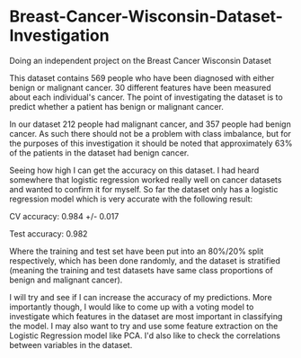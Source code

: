 # Breast-Cancer-Wisconsin-Dataset-Investigation
Doing an independent project on the Breast Cancer Wisconsin Dataset

This dataset contains 569 people who have been diagnosed with either benign or malignant cancer.  30 different features have been measured about each individual's cancer.  The point of investigating the dataset is to predict whether a patient has benign or malignant cancer.

In our dataset  212  people had malignant cancer, and  357  people had benign cancer.  As such there should not be a problem with class imbalance, but for the purposes of this investigation it should be noted that approximately 63% of the patients in the dataset had benign cancer.

Seeing how high I can get the accuracy on this dataset.  I had heard somewhere that logistic regression worked really well on cancer datasets and wanted to confirm it for myself.  So far the dataset only has a logistic regression model which is very accurate with the following result:

CV accuracy: 0.984 +/- 0.017

Test accuracy: 0.982

Where the training and test set have been put into an 80%/20% split respectively, which has been done randomly, and the dataset is stratified (meaning the training and test datasets have same class proportions of benign and malignant cancer).

I will try and see if I can increase the accuracy of my predictions.  More importantly though, I would like to come up with a voting model to investigate which features in the dataset are most important in classifying the model.  I may also want to try and use some feature extraction on the Logistic Regression model like PCA.  I'd also like to check the correlations between variables in the dataset.
